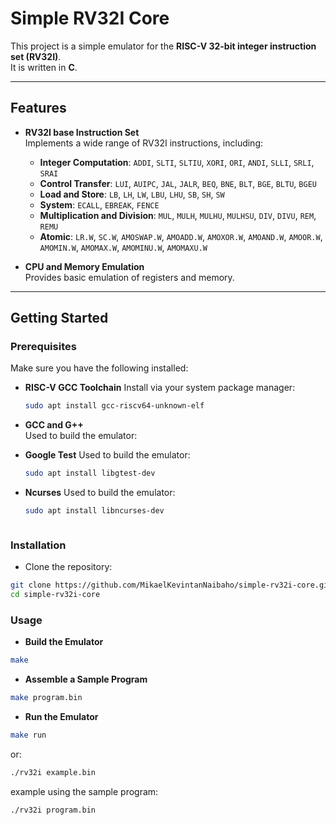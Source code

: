 # Simple RV32I Core

This project is a simple emulator for the **RISC-V 32-bit integer instruction set (RV32I)**.  
It is written in **C**.

---

## Features

- **RV32I base Instruction Set**  
  Implements a wide range of RV32I instructions, including:
  - **Integer Computation**: `ADDI`, `SLTI`, `SLTIU`, `XORI`, `ORI`, `ANDI`, `SLLI`, `SRLI`, `SRAI`
  - **Control Transfer**: `LUI`, `AUIPC`, `JAL`, `JALR`, `BEQ`, `BNE`, `BLT`, `BGE`, `BLTU`, `BGEU`
  - **Load and Store**: `LB`, `LH`, `LW`, `LBU`, `LHU`, `SB`, `SH`, `SW`
  - **System**: `ECALL`, `EBREAK`, `FENCE`
  - **Multiplication and Division**: `MUL`, `MULH`, `MULHU`, `MULHSU`, `DIV`, `DIVU`, `REM`, `REMU`
  - **Atomic**: `LR.W`, `SC.W`, `AMOSWAP.W`, `AMOADD.W`, `AMOXOR.W`, `AMOAND.W`, `AMOOR.W`, `AMOMIN.W`, `AMOMAX.W`, `AMOMINU.W`, `AMOMAXU.W`

- **CPU and Memory Emulation**  
  Provides basic emulation of registers and memory.

---

## Getting Started

### Prerequisites

Make sure you have the following installed:

- **RISC-V GCC Toolchain**
  Install via your system package manager:

  ```bash
  sudo apt install gcc-riscv64-unknown-elf
  ```

- **GCC and G++**  
  Used to build the emulator:

- **Google Test**
  Used to build the emulator:
  ```bash
  sudo apt install libgtest-dev
  ```
- **Ncurses**
  Used to build the emulator:
  ```bash
  sudo apt install libncurses-dev



### Installation

- Clone the repository:
```bash
git clone https://github.com/MikaelKevintanNaibaho/simple-rv32i-core.git
cd simple-rv32i-core
```

### Usage

- **Build the Emulator**
```bash
make
```

- **Assemble a Sample Program**
```bash
make program.bin
```

- **Run the Emulator**
```bash
make run
```
or:
```bash
./rv32i example.bin
```
example using the sample program:
```bash
./rv32i program.bin
```


